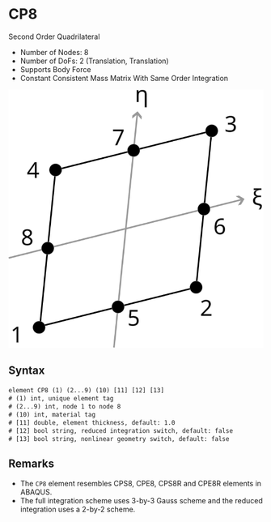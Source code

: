 # CP8

Second Order Quadrilateral

* Number of Nodes: 8
* Number of DoFs: 2 (Translation, Translation)
* Supports Body Force
* Constant Consistent Mass Matrix With Same Order Integration

![encoding](CP8.svg)

## Syntax

```
element CP8 (1) (2...9) (10) [11] [12] [13]
# (1) int, unique element tag
# (2...9) int, node 1 to node 8
# (10) int, material tag
# [11] double, element thickness, default: 1.0
# [12] bool string, reduced integration switch, default: false
# [13] bool string, nonlinear geometry switch, default: false
```

## Remarks

* The `CP8` element resembles CPS8, CPE8, CPS8R and CPE8R elements in ABAQUS.
* The full integration scheme uses 3-by-3 Gauss scheme and the reduced integration uses a 2-by-2 scheme.
